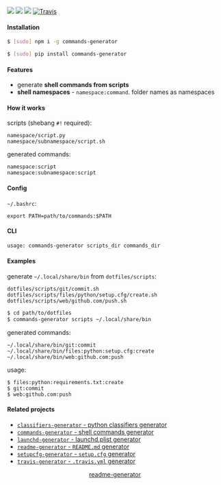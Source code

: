 <!--
https://pypi.org/project/readme-generator/
-->

[![](https://img.shields.io/badge/OS-Unix-blue.svg?longCache=True)]()
[![](https://img.shields.io/pypi/v/commands-generator.svg?maxAge=3600)](https://pypi.org/project/commands-generator/)
[![](https://img.shields.io/npm/v/commands-generator.svg?maxAge=3600)](https://www.npmjs.com/package/commands-generator)
[![Travis](https://api.travis-ci.org/looking-for-a-job/commands-generator.svg?branch=master)](https://travis-ci.org/looking-for-a-job/commands-generator/)

#### Installation
```bash
$ [sudo] npm i -g commands-generator
```
```bash
$ [sudo] pip install commands-generator
```

#### Features
+   generate **shell commands from scripts**
+   **shell namespaces** - `namespace:command`. folder names as namespaces

#### How it works
scripts (shebang `#!` required):
```
namespace/script.py
namespace/subnamespace/script.sh
```

generated commands:
```
namespace:script
namespace:subnamespace:script
```

#### Config
`~/.bashrc`:

`export PATH=path/to/commands:$PATH`

#### CLI
```bash
usage: commands-generator scripts_dir commands_dir
```

#### Examples
generate `~/.local/share/bin` from `dotfiles/scripts`:

```
dotfiles/scripts/git/commit.sh
dotfiles/scripts/files/python/setup.cfg/create.sh
dotfiles/scripts/web/github.com/push.sh
```

```bash
$ cd path/to/dotfiles
$ commands-generator scripts ~/.local/share/bin
```

generated commands:
```
~/.local/share/bin/git:commit
~/.local/share/bin/files:python:setup.cfg:create
~/.local/share/bin/web:github.com:push
```

usage:
```
$ files:python:requirements.txt:create
$ git:commit
$ web:github.com:push
```

#### Related projects
+   [`classifiers-generator` - python classifiers generator](https://pypi.org/project/classifiers-generator/)
+   [`commands-generator` - shell commands generator](https://pypi.org/project/commands-generator/)
+   [`launchd-generator` - launchd.plist generator](https://pypi.org/project/launchd-generator/)
+   [`readme-generator` - `README.md` generator](https://pypi.org/project/readme-generator/)
+   [`setupcfg-generator` - `setup.cfg` generator](https://pypi.org/project/setupcfg-generator/)
+   [`travis-generator` - `.travis.yml` generator](https://pypi.org/project/travis-generator/)

<p align="center">
    <a href="https://pypi.org/project/readme-generator/">readme-generator</a>
</p>